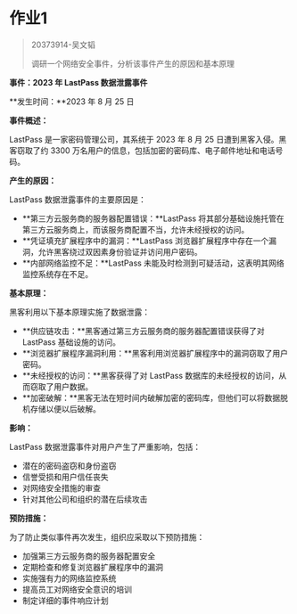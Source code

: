# 作业1

>   20373914-吴文韬
>
>   调研一个网络安全事件，分析该事件产生的原因和基本原理

**事件：2023 年 LastPass 数据泄露事件**

**发生时间：**2023 年 8 月 25 日

**事件概述：**

LastPass 是一家密码管理公司，其系统于 2023 年 8 月 25 日遭到黑客入侵。黑客窃取了约 3300 万名用户的信息，包括加密的密码库、电子邮件地址和电话号码。

**产生的原因：**

LastPass 数据泄露事件的主要原因是：

* **第三方云服务商的服务器配置错误：**LastPass 将其部分基础设施托管在第三方云服务商上，而该服务商配置不当，允许未经授权的访问。
* **凭证填充扩展程序中的漏洞：**LastPass 浏览器扩展程序中存在一个漏洞，允许黑客绕过双因素身份验证并访问用户密码。
* **内部网络监控不足：**LastPass 未能及时检测到可疑活动，这表明其网络监控系统存在不足。

**基本原理：**

黑客利用以下基本原理实施了数据泄露：

* **供应链攻击：**黑客通过第三方云服务商的服务器配置错误获得了对 LastPass 基础设施的访问。
* **浏览器扩展程序漏洞利用：**黑客利用浏览器扩展程序中的漏洞窃取了用户密码。
* **未经授权的访问：**黑客获得了对 LastPass 数据库的未经授权的访问，从而窃取了用户数据。
* **加密破解：**黑客无法在短时间内破解加密的密码库，但他们可以将数据脱机存储以便以后破解。

**影响：**

LastPass 数据泄露事件对用户产生了严重影响，包括：

* 潜在的密码盗窃和身份盗窃
* 信誉受损和用户信任丧失
* 对网络安全措施的审查
* 针对其他公司和组织的潜在后续攻击

**预防措施：**

为了防止类似事件再次发生，组织应采取以下预防措施：

* 加强第三方云服务商的服务器配置安全
* 定期检查和修复浏览器扩展程序中的漏洞
* 实施强有力的网络监控系统
* 提高员工对网络安全意识的培训
* 制定详细的事件响应计划